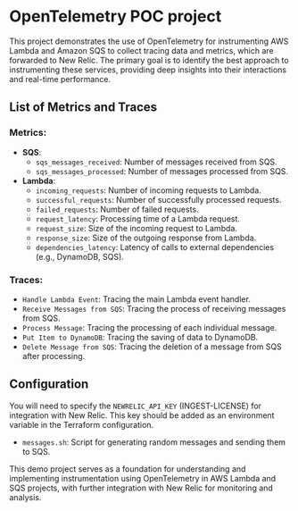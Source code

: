 # OpenTelemetry POC project

This project demonstrates the use of OpenTelemetry for instrumenting AWS Lambda and Amazon SQS to collect tracing data and metrics, which are forwarded to New Relic. The primary goal is to identify the best approach to instrumenting these services, providing deep insights into their interactions and real-time performance.

## List of Metrics and Traces

### Metrics:
* **SQS**:
    * `sqs_messages_received`: Number of messages received from SQS.
    * `sqs_messages_processed`: Number of messages processed from SQS.
* **Lambda**:
    * `incoming_requests`: Number of incoming requests to Lambda.
    * `successful_requests`: Number of successfully processed requests.
    * `failed_requests`: Number of failed requests.
    * `request_latency`: Processing time of a Lambda request.
    * `request_size`: Size of the incoming request to Lambda.
    * `response_size`: Size of the outgoing response from Lambda.
    * `dependencies_latency`: Latency of calls to external dependencies (e.g., DynamoDB, SQS).

### Traces:
* `Handle Lambda Event`: Tracing the main Lambda event handler.
* `Receive Messages from SQS`: Tracing the process of receiving messages from SQS.
* `Process Message`: Tracing the processing of each individual message.
* `Put Item to DynamoDB`: Tracing the saving of data to DynamoDB.
* `Delete Message from SQS`: Tracing the deletion of a message from SQS after processing.

## Configuration

You will need to specify the `NEWRELIC_API_KEY` (INGEST-LICENSE) for integration with New Relic. This key should be added as an environment variable in the Terraform configuration.
- `messages.sh`: Script for generating random messages and sending them to SQS.

This demo project serves as a foundation for understanding and implementing instrumentation using OpenTelemetry in AWS Lambda and SQS projects, with further integration with New Relic for monitoring and analysis.
